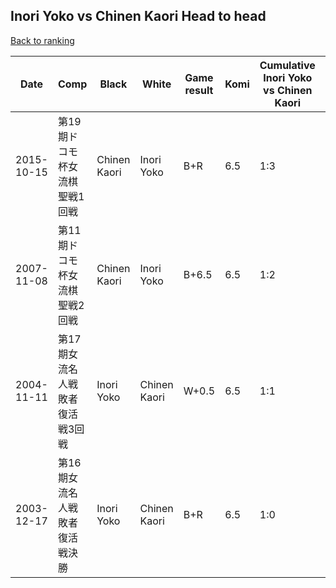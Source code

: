 ## Inori Yoko vs Chinen Kaori Head to head

[Back to ranking](../../index.md)




| **Date** | **Comp** | **Black** | **White** | **Game result** | **Komi** | **Cumulative Inori Yoko vs Chinen Kaori** | **Inori Yoko streak** | **Chinen Kaori streak** | 
| --- | --- | --- | --- | --- | --- | --- | --- | --- |
| 2015-10-15 | 第19期ドコモ杯女流棋聖戦1回戦 | Chinen Kaori | Inori Yoko | B+R | 6.5 | 1:3 | 0 | 3 | 
| 2007-11-08 | 第11期ドコモ杯女流棋聖戦2回戦 | Chinen Kaori | Inori Yoko | B+6.5 | 6.5 | 1:2 | 0 | 2 | 
| 2004-11-11 | 第17期女流名人戦敗者復活戦3回戦 | Inori Yoko | Chinen Kaori | W+0.5 | 6.5 | 1:1 | 0 | 1 | 
| 2003-12-17 | 第16期女流名人戦敗者復活戦決勝 | Inori Yoko | Chinen Kaori | B+R | 6.5 | 1:0 | 1 | 0 |




